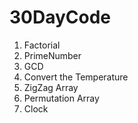 # 30DayCode
1. Factorial
2. PrimeNumber
3. GCD
4. Convert the Temperature
5. ZigZag Array
6. Permutation Array
7. Clock